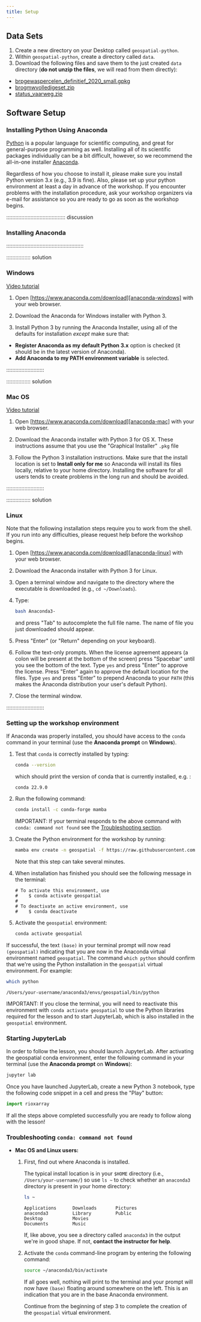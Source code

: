 ```yaml
---
title: Setup
---
```


## Data Sets

1. Create a new directory on your Desktop called `geospatial-python`.
2. Within `geospatial-python`, create a directory called `data`.
3. Download the following files and save them to the just created `data` directory (**do not unzip the files**, we will read from them directly):
  * [brpgewaspercelen_definitief_2020_small.gpkg](https://figshare.com/ndownloader/files/37729413)
  * [brogmwvolledigeset.zip](https://figshare.com/ndownloader/files/37729416)
  * [status_vaarweg.zip](https://figshare.com/ndownloader/files/37729419)

## Software Setup

### Installing Python Using Anaconda

[Python][python] is a popular language for scientific computing, and great for
general-purpose programming as well. Installing all of its scientific packages
individually can be a bit difficult, however, so we recommend the all-in-one
installer [Anaconda][anaconda].

Regardless of how you choose to install it, please make sure you install Python
version 3.x (e.g., 3.9 is fine). Also, please set up your python environment at
least a day in advance of the workshop.  If you encounter problems with the
installation procedure, ask your workshop organizers via e-mail for assistance so
you are ready to go as soon as the workshop begins.

::::::::::::::::::::::::::::::::::::::: discussion

### Installing Anaconda

:::::::::::::::::::::::::::::::::::::::::::::::::::

:::::::::::::::: solution

### Windows

[Video tutorial][video-windows]

1. Open [https://www.anaconda.com/download][anaconda-windows] with your web browser.

2. Download the Anaconda for Windows installer with Python 3.

3. Install Python 3 by running the Anaconda Installer, using all of the defaults for installation *except* make sure that:
  * **Register Anaconda as my default Python 3.x** option is checked (it should be in the latest version of Anaconda).
  * **Add Anaconda to my PATH environment variable** is selected.


:::::::::::::::::::::::::

:::::::::::::::: solution

### Mac OS

[Video tutorial][video-mac]

1. Open [https://www.anaconda.com/download][anaconda-mac] with your web browser.

2. Download the Anaconda installer with Python 3 for OS X. These instructions assume that you use the "Graphical Installer" `.pkg` file

3. Follow the Python 3 installation instructions. Make sure that the install location is set to **Install only for me** so Anaconda will install its files locally, relative to your home directory. Installing the software for all users tends to create problems in the long run and should be avoided.

:::::::::::::::::::::::::


:::::::::::::::: solution

### Linux

Note that the following installation steps require you to work from the shell.
If you run into any difficulties, please request help before the workshop begins.

1. Open [https://www.anaconda.com/download][anaconda-linux] with your web browser.

2. Download the Anaconda installer with Python 3 for Linux.

3. Open a terminal window and navigate to the directory where the executable is downloaded (e.g., `cd ~/Downloads`).

4. Type:

   ```bash
   bash Anaconda3-
   ```

   and press "Tab" to autocomplete the full file name. The name of file you just downloaded should appear.

5. Press "Enter" (or "Return" depending on your keyboard).

6. Follow the text-only prompts.  When the license agreement appears (a colon will be present at the bottom of the screen) press "Spacebar" until you see the bottom of the text. Type `yes` and press "Enter" to approve the license. Press "Enter" again to approve the default location for the files. Type `yes` and press "Enter" to prepend Anaconda to your `PATH` (this makes the Anaconda distribution your user's default Python).

7. Close the terminal window.

:::::::::::::::::::::::::


### Setting up the workshop environment

If Anaconda was properly installed, you should have access to the `conda`
command in your terminal (use the **Anaconda prompt** on **Windows**).

1. Test that `conda` is correctly installed by typing:

   ```bash
   conda --version
   ```

   which should print the version of conda that is currently installed, e.g. :

   ```output
   conda 22.9.0
   ```

2. Run the following command:

   ```bash
   conda install -c conda-forge mamba
   ```

   IMPORTANT: If your terminal responds to the above command with `conda: command not found` see the [Troubleshooting section](#troubleshooting-conda-command-not-found).

3. Create the Python environment for the workshop by running:

   ```bash
   mamba env create -n geospatial -f https://raw.githubusercontent.com/carpentries-incubator/geospatial-python/main/files/environment.yaml
   ```

   Note that this step can take several minutes.

4. When installation has finished you should see the following message in the terminal:

   ```output
   # To activate this environment, use
   #    $ conda activate geospatial
   #
   # To deactivate an active environment, use
   #    $ conda deactivate
   ```

5. Activate the `geospatial` environment:

   ```bash
   conda activate geospatial
   ```

If successful, the text `(base)` in your terminal prompt will now read
`(geospatial)` indicating that you are now in the Anaconda virtual environment
named `geospatial`. The command `which python` should confirm that we're using
the Python installation in the `geospatial` virtual environment. For example:

```bash
which python
```

```output
/Users/your-username/anaconda3/envs/geospatial/bin/python
```

IMPORTANT: If you close the terminal, you will need to reactivate this
environment with `conda activate geospatial` to use the Python libraries
required for the lesson and to start JupyterLab, which is also installed in the
`geospatial` environment.

### Starting JupyterLab

In order to follow the lesson, you should launch JupyterLab. After activating the
geospatial conda environment, enter the following command in your terminal (use the **Anaconda prompt** on **Windows**):

```bash
jupyter lab
```

Once you have launched JupyterLab, create a new Python 3 notebook, type the following code snippet in a cell and press the "Play" button:

```python
import rioxarray
```

If all the steps above completed successfully you are ready to follow along with the lesson!

### Troubleshooting `conda: command not found`

* **Mac OS and Linux users:**

  1. First, find out where Anaconda is installed.

     The typical install location is in your `$HOME` directory (i.e., `/Users/your-username/`) so use `ls ~` to check whether an `anaconda3` directory is present in your home directory:

     ```bash
     ls ~
     ```

     ```output
     Applications      Downloads       Pictures
     anaconda3         Library         Public
     Desktop           Movies
     Documents         Music
     ```

     If, like above, you see a directory called `anaconda3` in the output we're in good shape. If not, **contact the instructor for help**.

  2. Activate the `conda` command-line program by entering the following command:

     ```bash
     source ~/anaconda3/bin/activate
     ```
     If all goes well, nothing will print to the terminal and your prompt will now have `(base)` floating around somewhere
     on the left. This is an indication that you are in the base Anaconda environment.

     Continue from the beginning of step 3 to complete the creation of the `geospatial` virtual environment.


[anaconda]: https://www.anaconda.com/
[anaconda-mac]: https://www.anaconda.com/download/#macos
[anaconda-linux]: https://www.anaconda.com/download/#linux
[anaconda-windows]: https://www.anaconda.com/download/#windows
[python]: https://python.org
[video-mac]: https://www.youtube.com/watch?v=TcSAln46u9U
[video-windows]: https://www.youtube.com/watch?v=xxQ0mzZ8UvA

